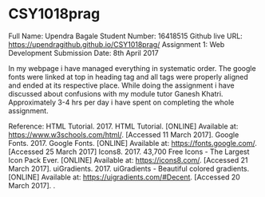 # CSY1018prag

Full Name: Upendra Bagale
Student Number: 16418515
Github live URL: https://upendragithub.github.io/CSY1018prag/
Assignment 1: Web Development
Submission Date: 8th April 2017

In my webpage i have managed everything in systematic order.
The google fonts were linked at top in heading tag and all tags
were properly aligned and ended at its respective place. While 
doing the assignment i have discussed about confusions with
my module tutor Ganesh Khatri. Approximately 3-4 hrs per day i have
spent on completing the whole assignment.  

Reference:
 HTML Tutorial. 2017. HTML Tutorial. [ONLINE] Available at: https://www.w3schools.com/html/. [Accessed 11 March 2017].
 Google Fonts. 2017. Google Fonts. [ONLINE] Available at: https://fonts.google.com/. [Accessed 25 March 2017]
 Icons8. 2017. 43,700 Free Icons - The Largest Icon Pack Ever. [ONLINE] Available at: https://icons8.com/. [Accessed 21 March 2017].
 uiGradients. 2017. uiGradients - Beautiful colored gradients. [ONLINE] Available at: https://uigradients.com/#Decent. [Accessed 20 March 2017].
. 